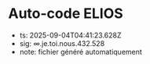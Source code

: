# Auto-code ELIOS
- ts: 2025-09-04T04:41:23.628Z
- sig: ∞.je.toi.nous.432.528
- note: fichier généré automatiquement